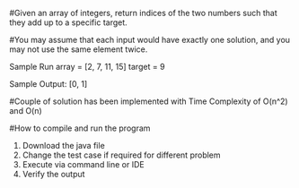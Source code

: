 #Given an array of integers, return indices of the two numbers such that they add up to a specific target.

#You may assume that each input would have exactly one solution, and you may not use the same element twice.

Sample Run
array = [2, 7, 11, 15]
target = 9

Sample Output:
[0, 1]

#Couple of solution has been implemented with Time Complexity of O(n^2) and O(n)

#How to compile and run the program
1. Download the java file
2. Change the test case if required for different problem
3. Execute via command line or IDE
4. Verify the output